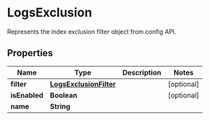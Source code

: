 

# LogsExclusion

Represents the index exclusion filter object from config API.
## Properties

Name | Type | Description | Notes
------------ | ------------- | ------------- | -------------
**filter** | [**LogsExclusionFilter**](LogsExclusionFilter.md) |  |  [optional]
**isEnabled** | **Boolean** |  |  [optional]
**name** | **String** |  | 



